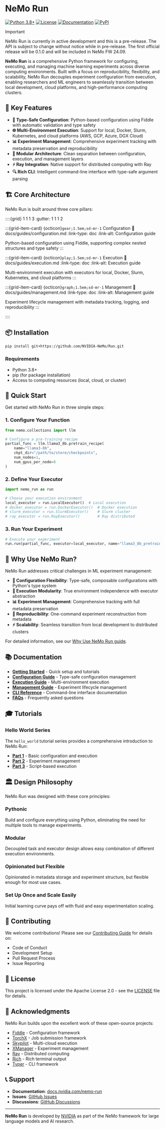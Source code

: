 # NeMo Run

[![Python 3.8+](https://img.shields.io/badge/python-3.8+-blue.svg)](https://www.python.org/downloads/)
[![License](https://img.shields.io/badge/license-Apache%202.0-blue.svg)](LICENSE)
[![Documentation](https://img.shields.io/badge/docs-latest-brightgreen.svg)](https://docs.nvidia.com/nemo-run)
[![PyPI](https://img.shields.io/badge/pypi-nemo--run-blue.svg)](https://pypi.org/project/nemo-run/)

> [!IMPORTANT]
> NeMo Run is currently in active development and this is a pre-release. The API is subject to change without notice while in pre-release. The first official release will be 0.1.0 and will be included in NeMo FW 24.09.

**NeMo Run** is a comprehensive Python framework for configuring, executing, and managing machine learning experiments across diverse computing environments. Built with a focus on reproducibility, flexibility, and scalability, NeMo Run decouples experiment configuration from execution, enabling researchers and ML engineers to seamlessly transition between local development, cloud platforms, and high-performance computing clusters.

## 🚀 Key Features

- **🔧 Type-Safe Configuration**: Python-based configuration using Fiddle with automatic validation and type safety
- **🌐 Multi-Environment Execution**: Support for local, Docker, Slurm, Kubernetes, and cloud platforms (AWS, GCP, Azure, DGX Cloud)
- **📊 Experiment Management**: Comprehensive experiment tracking with metadata preservation and reproducibility
- **🎯 Modular Architecture**: Clean separation between configuration, execution, and management layers
- **⚡ Ray Integration**: Native support for distributed computing with Ray
- **🔍 Rich CLI**: Intelligent command-line interface with type-safe argument parsing

## 🏗️ Core Architecture

NeMo Run is built around three core pillars:

::::{grid} 1 1 1 3
:gutter: 1 1 1 2

:::{grid-item-card} {octicon}`gear;1.5em;sd-mr-1` Configuration
:link: docs/guides/configuration.md
:link-type: doc
:link-alt: Configuration guide

Python-based configuration using Fiddle, supporting complex nested structures and type safety
:::

:::{grid-item-card} {octicon}`play;1.5em;sd-mr-1` Execution
:link: docs/guides/execution.md
:link-type: doc
:link-alt: Execution guide

Multi-environment execution with executors for local, Docker, Slurm, Kubernetes, and cloud platforms
:::

:::{grid-item-card} {octicon}`graph;1.5em;sd-mr-1` Management
:link: docs/guides/management.md
:link-type: doc
:link-alt: Management guide

Experiment lifecycle management with metadata tracking, logging, and reproducibility
:::

::::

## 📦 Installation

```bash
pip install git+https://github.com/NVIDIA-NeMo/Run.git
```

### Requirements

- Python 3.8+
- pip (for package installation)
- Access to computing resources (local, cloud, or cluster)

## 🚀 Quick Start

Get started with NeMo Run in three simple steps:

### 1. Configure Your Function

```python
from nemo.collections import llm

# Configure a pre-training recipe
partial_func = llm.llama3_8b.pretrain_recipe(
    name="llama3-8b",
    ckpt_dir="/path/to/store/checkpoints",
    num_nodes=1,
    num_gpus_per_node=8
)
```

### 2. Define Your Executor

```python
import nemo_run as run

# Choose your execution environment
local_executor = run.LocalExecutor()  # Local execution
# docker_executor = run.DockerExecutor()  # Docker execution
# slurm_executor = run.SlurmExecutor()    # Slurm cluster
# ray_executor = run.RayExecutor()        # Ray distributed
```

### 3. Run Your Experiment

```python
# Execute your experiment
run.run(partial_func, executor=local_executor, name="llama3_8b_pretraining")
```

## 🎯 Why Use NeMo Run?

NeMo Run addresses critical challenges in ML experiment management:

- **🔧 Configuration Flexibility**: Type-safe, composable configurations with Python's type system
- **🚀 Execution Modularity**: True environment independence with executor abstraction
- **📊 Experiment Management**: Comprehensive tracking with full metadata preservation
- **🔄 Reproducibility**: One-command experiment reconstruction from metadata
- **⚡ Scalability**: Seamless transition from local development to distributed clusters

For detailed information, see our [Why Use NeMo Run guide](docs/about/why-nemo-run.md).

## 📚 Documentation

- **[Getting Started](docs/get-started/index.md)** - Quick setup and tutorials
- **[Configuration Guide](docs/guides/configuration.md)** - Type-safe configuration management
- **[Execution Guide](docs/guides/execution.md)** - Multi-environment execution
- **[Management Guide](docs/guides/management.md)** - Experiment lifecycle management
- **[CLI Reference](docs/reference/cli.md)** - Command-line interface documentation
- **[FAQs](docs/reference/faqs.md)** - Frequently asked questions

## 🎓 Tutorials

### Hello World Series

The `hello_world` tutorial series provides a comprehensive introduction to NeMo Run:

- **[Part 1](https://github.com/NVIDIA-NeMo/Run/blob/main/examples/hello-world/hello_world.ipynb)** - Basic configuration and execution
- **[Part 2](https://github.com/NVIDIA-NeMo/Run/blob/main/examples/hello-world/hello_experiments.ipynb)** - Experiment management
- **[Part 3](https://github.com/NVIDIA-NeMo/Run/blob/main/examples/hello-world/hello_scripts.py)** - Script-based execution

## 🏛️ Design Philosophy

NeMo Run was designed with these core principles:

### Pythonic

Build and configure everything using Python, eliminating the need for multiple tools to manage experiments.

### Modular

Decoupled task and executor design allows easy combination of different execution environments.

### Opinionated but Flexible

Opinionated in metadata storage and experiment structure, but flexible enough for most use cases.

### Set Up Once and Scale Easily

Initial learning curve pays off with fluid and easy experimentation scaling.

## 🤝 Contributing

We welcome contributions! Please see our [Contributing Guide](CONTRIBUTING.md) for details on:

- Code of Conduct
- Development Setup
- Pull Request Process
- Issue Reporting

## 📄 License

This project is licensed under the Apache License 2.0 - see the [LICENSE](LICENSE) file for details.

## 🙏 Acknowledgments

NeMo Run builds upon the excellent work of these open-source projects:

- [Fiddle](https://github.com/google/fiddle) - Configuration framework
- [TorchX](https://github.com/pytorch/torchx/) - Job submission framework
- [Skypilot](https://github.com/skypilot-org/skypilot/) - Multi-cloud execution
- [XManager](https://github.com/google-deepmind/xmanager) - Experiment management
- [Ray](https://github.com/ray-project/ray) - Distributed computing
- [Rich](https://github.com/Textualize/rich) - Rich terminal output
- [Typer](https://github.com/tiangolo/typer) - CLI framework

## 📞 Support

- **Documentation**: [docs.nvidia.com/nemo-run](https://docs.nvidia.com/nemo-run)
- **Issues**: [GitHub Issues](https://github.com/NVIDIA-NeMo/Run/issues)
- **Discussions**: [GitHub Discussions](https://github.com/NVIDIA-NeMo/Run/discussions)

---

**NeMo Run** is developed by [NVIDIA](https://www.nvidia.com/) as part of the NeMo framework for large language models and AI research.
